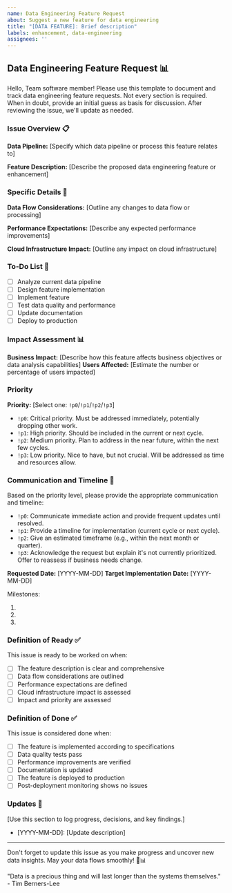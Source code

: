 ```yaml
---
name: Data Engineering Feature Request
about: Suggest a new feature for data engineering
title: "[DATA FEATURE]: Brief description"
labels: enhancement, data-engineering
assignees: ''
---
```


## Data Engineering Feature Request 📊

Hello, Team software member!
Please use this template to document and track data engineering feature requests.
Not every section is required.
When in doubt, provide an initial guess as basis for discussion.
After reviewing the issue, we'll update as needed.

### Issue Overview 📋

**Data Pipeline:** [Specify which data pipeline or process this feature relates to]

**Feature Description:** [Describe the proposed data engineering feature or enhancement]

### Specific Details 🔬

**Data Flow Considerations:** [Outline any changes to data flow or processing]

**Performance Expectations:** [Describe any expected performance improvements]

**Cloud Infrastructure Impact:** [Outline any impact on cloud infrastructure]

### To-Do List 📝
- [ ] Analyze current data pipeline
- [ ] Design feature implementation
- [ ] Implement feature
- [ ] Test data quality and performance
- [ ] Update documentation
- [ ] Deploy to production

### Impact Assessment 📊

**Business Impact:** [Describe how this feature affects business objectives or data analysis capabilities]
**Users Affected:** [Estimate the number or percentage of users impacted]

### Priority

**Priority:** [Select one: `!p0`/`!p1`/`!p2`/`!p3`]
- `!p0`: Critical priority. Must be addressed immediately, potentially dropping other work.
- `!p1`: High priority. Should be included in the current or next cycle.
- `!p2`: Medium priority. Plan to address in the near future, within the next few cycles.
- `!p3`: Low priority. Nice to have, but not crucial. Will be addressed as time and resources allow.

### Communication and Timeline 📅

Based on the priority level, please provide the appropriate communication and timeline:

- `!p0`: Communicate immediate action and provide frequent updates until resolved.
- `!p1`: Provide a timeline for implementation (current cycle or next cycle).
- `!p2`: Give an estimated timeframe (e.g., within the next month or quarter).
- `!p3`: Acknowledge the request but explain it's not currently prioritized. Offer to reassess if business needs change.

**Requested Date:** [YYYY-MM-DD]
**Target Implementation Date:** [YYYY-MM-DD]

Milestones:
1. [Milestone 1]: [Date]
2. [Milestone 2]: [Date]
3. [Milestone 3]: [Date]

### Definition of Ready ✅

This issue is ready to be worked on when:
- [ ] The feature description is clear and comprehensive
- [ ] Data flow considerations are outlined
- [ ] Performance expectations are defined
- [ ] Cloud infrastructure impact is assessed
- [ ] Impact and priority are assessed

### Definition of Done ✅

This issue is considered done when:
- [ ] The feature is implemented according to specifications
- [ ] Data quality tests pass
- [ ] Performance improvements are verified
- [ ] Documentation is updated
- [ ] The feature is deployed to production
- [ ] Post-deployment monitoring shows no issues

### Updates 🔄

[Use this section to log progress, decisions, and key findings.]

- [YYYY-MM-DD]: [Update description]

---

Don't forget to update this issue as you make progress and uncover new data insights.
May your data flows smoothly! 🌊📊


"Data is a precious thing and will last longer than the systems themselves." - Tim Berners-Lee